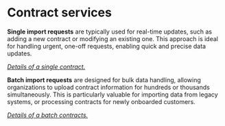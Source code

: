 
# Contract services

**Single import requests** are typically used for real-time updates, such as adding a new contract or modifying an existing one. This approach is ideal for handling urgent, one-off requests, enabling quick and precise data updates.

*[Details of a single contract.](single.md)*

**Batch import requests** are designed for bulk data handling, allowing organizations to upload contract information for hundreds or thousands simultaneously. This is particularly valuable for importing data from legacy systems, or processing contracts for newly onboarded customers.

*[Details of a batch contracts.](batch.md)*
